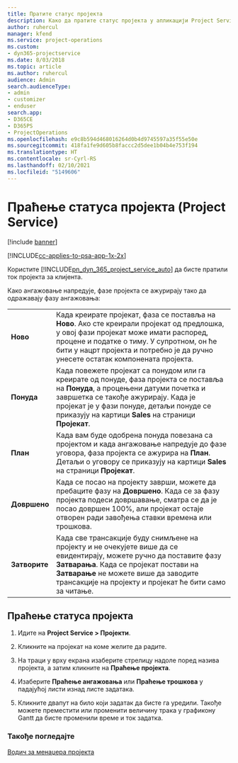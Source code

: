 ```yaml
---
title: Пратите статус пројекта
description: Како да пратите статус пројекта у апликацији Project Service
author: ruhercul
manager: kfend
ms.service: project-operations
ms.custom:
- dyn365-projectservice
ms.date: 8/03/2018
ms.topic: article
ms.author: ruhercul
audience: Admin
search.audienceType:
- admin
- customizer
- enduser
search.app:
- D365CE
- D365PS
- ProjectOperations
ms.openlocfilehash: e9c8b594d468016264d0b4d9745597a35f55e50e
ms.sourcegitcommit: 418fa1fe9d605b8faccc2d5dee1b04b4e753f194
ms.translationtype: HT
ms.contentlocale: sr-Cyrl-RS
ms.lasthandoff: 02/10/2021
ms.locfileid: "5149606"
---
```

# <a name="track-a-projects-status-project-service"></a>Праћење статуса пројекта (Project Service)

[!include [banner](../includes/psa-now-project-operations.md)]

[!INCLUDE[cc-applies-to-psa-app-1x-2x](../includes/cc-applies-to-psa-app-1x-2x.md)]

Користите [!INCLUDE[pn_dyn_365_project_service_auto](../includes/pn-dyn-365-project-service-auto.md)] да бисте пратили ток пројекта за клијента.  

Како ангажовање напредује, фазе пројекта се ажурирају тако да одражавају фазу ангажовања:  


|              |                                                                                                                                                                                                                                                                                                  |
|--------------|--------------------------------------------------------------------------------------------------------------------------------------------------------------------------------------------------------------------------------------------------------------------------------------------------|
|   **Ново**    | Када креирате пројекат, фаза се поставља на **Ново**. Ако сте креирали пројекат од предлошка, у овој фази пројекат може имати распоред, процене и податке о тиму. У супротном, он ће бити у нацрт пројекта и потребно је да ручно унесете остатак компонената пројекта. |
|  **Понуда**   |      Када повежете пројекат са понудом или га креирате од понуде, фаза пројекта се поставља на **Понуда**, а процењени датуми почетка и завршетка се такође ажурирају. Када је пројекат је у фази понуде, детаљи понуде се приказују на картици **Sales** на страници **Пројекат**.      |
|   **План**   |                                     Када вам буде одобрена понуда повезана са пројектом и када ангажовање напредује до фазе уговора, фаза пројекта се ажурира на **План**. Детаљи о уговору се приказују на картици **Sales** на страници **Пројекат**.                                      |
| **Довршено** |                    Када се посао на пројекту заврши, можете да пребаците фазу на **Довршено**. Када се за фазу пројекта подеси довршавање, сматра се да је посао довршен 100%, али пројекат остаје отворен ради завођења ставки времена или трошкова.                     |
|  **Затворите**   |           Када све трансакције буду снимљене на пројекту и не очекујете више да се евидентирају, можете ручно да поставите фазу **Затварања**. Када се пројекат постави на **Затварање** не можете више да заводите трансакције на пројекту и пројекат ће бити само за читање.           |

## <a name="to-track-a-projects-status"></a>Праћење статуса пројекта  

1.  Идите на **Project Service > Пројекти**.  

2.  Кликните на пројекат на коме желите да радите.  

3.  На траци у врху екрана изаберите стрелицу надоле поред назива пројекта, а затим кликните на **Праћење пројекта**.  

4.  Изаберите **Праћење ангажовања** или **Праћење трошкова** у падајућој листи изнад листе задатака.  

5.  Кликните двапут на било који задатак да бисте га уредили. Такође можете преместити или променити величину трака у графикону Gantt да бисте променили време и ток задатка.  

### <a name="see-also"></a>Такође погледајте  
 [Водич за менаџера пројекта](../psa/project-manager-guide.md)
